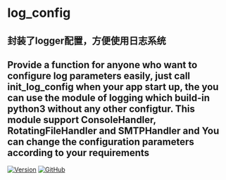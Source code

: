 # log_config
封装了logger配置，方便使用日志系统
---
**Provide a function for anyone who want to configure log parameters easily, just call init_log_config when your app start up, the you can use the module of logging which build-in python3 without any other configtur. This module support ConsoleHandler, RotatingFileHandler and SMTPHandler and You can change the configuration parameters according to your requirements**
---

[![Version](https://img.shields.io/pypi/v/log_config.svg)](https://pypi.python.org/pypi/log_config)
[![GitHub](https://github.com/wcadaydayup/log_config.svg?branch=master)](https://github.com/wcadaydayup/log_config)


